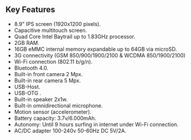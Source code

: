 ## Key Features

* 8.9" IPS screen (1920x1200 pixels).
* Capacitive multitouch screen.
* Quad Core Intel Baytrail up to 1.83GHz processor.
* 2GB RAM.
* 16GB eMMC internal memory expandable up to 64GB via microSD.
* 3G connectivity (GSM 850/900/1900/2100 & WCDMA 850/1900/2100)
* Wi-Fi connection (802.11 b/g/n).
* Bluetooth 4.0.
* Built-in front camera 2 Mpx.
* Built-in rear camera 5 Mpx.
* USB-Host.
* USB-OTG .
* Built-in speaker 2x1w.
* Built-in omnidirectional microphone.
* Motion sensor (accelerometer).
* Battery capacity: 3.7v/6.000mAh.
* Autonomy: Until 9 hours surfing in internet under Wi-Fi connection.
* AC/DC adapter 100-240v 50-60Hz DC 5V/2A.

